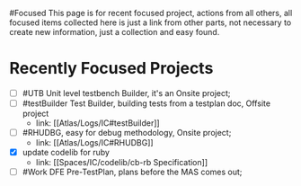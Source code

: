 #Focused
This page is for recent focused project, actions from all others, all focused items collected here is just a link from other parts, not necessary to create new information, just a collection and easy found.

# Recently Focused Projects
- [ ] #UTB Unit level testbench Builder, it's an Onsite project;
- [ ] #testBuilder Test Builder, building tests from a testplan doc, Offsite project
	- link: [[Atlas/Logs/IC#testBuilder]]
- [ ] #RHUDBG, easy for debug methodology, Onsite project;
	- link: [[Atlas/Logs/IC#RHUDBG]]
- [x] update codelib for ruby
	- link: [[Spaces/IC/codelib/cb-rb Specification]]
- [ ] #Work DFE Pre-TestPlan, plans before the MAS comes out;
